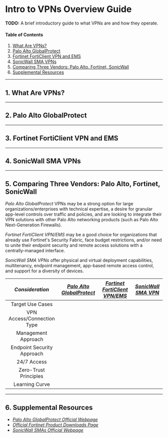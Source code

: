 # Intro to VPNs Overview Guide

**TODO:** A brief introductory guide to what VPNs are and how they operate.

#### Table of Contents

1. [What Are VPNs?](#definition)
2. [Palo Alto GlobalProtect](#palo)
3. [Fortinet FortiClient VPN and EMS](#fortinet)
4. [SonicWall SMA VPNs](#sonicwall)
5. [Comparing Three Vendors: Palo Alto, Fortinet, SonicWall](#comparison)
6. [Supplemental Resources](#supplemental)

<hr />

## <a name="definition">1. What Are VPNs?</a>

<hr />

## <a name="palo">2. Palo Alto GlobalProtect</a>

<hr />

## <a name="fortinet">3. Fortinet FortiClient VPN and EMS</a>

<hr />

## <a name="sonicwall">4. SonicWall SMA VPNs</a>

<hr />

## <a name="comparison">5. Comparing Three Vendors: Palo Alto, Fortinet, SonicWall</a>

*Palo Alto GlobalProtect* VPNs may be a strong option for large organizations/enterprises with technical expertise, a desire for granular app-level controls over traffic and policies, and are looking to integrate their VPN solutions with other Palo Alto networking products (such as Palo Alto Next-Generation Firewalls).

*Fortinet FortiClient VPN/EMS* may be a good choice for organizations that already use Fortinet's Security Fabric, face budget restrictions, and/or need to unite their endpoint security and remote access solutions with a centrally-managed interface.

*SonicWall SMA VPNs* offer physical and virtual deployment capabilities, multitenancy, endpoint management, app-based remote access control, and support for a diversity of devices.

| *Consideration* | [*Palo Alto GlobalProtect*](https://www.paloaltonetworks.com/sase/globalprotect) | [*Fortinet FortiClient VPN/EMS*](https://www.fortinet.com/support/product-downloads) | [*SonicWall SMA VPN*](https://www.sonicwall.com/products/remote-access) |
| :---: | :---: | :----: | :----: |
| Target Use Cases | | | |
| VPN Access/Connection Type | | | |
| Management Approach | | | |
| Endpoint Security Approach | | | |
| 24/7 Access | | | |
| Zero-Trust Principles | | | |
| Learning Curve | | | |

<hr />

## <a name="supplemental">6. Supplemental Resources</a>

* *[Palo Alto GlobalProtect Official Webpage](https://www.paloaltonetworks.com/sase/globalprotect)*
* *[Official Fortinet Product Downloads Page](https://www.fortinet.com/support/product-downloads)*
* *[SonicWall SMAs Official Webpage](https://www.sonicwall.com/products/remote-access)*
